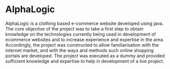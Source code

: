 # AlphaLogic
AlphaLogic is a clothing based e-commerce website developed using java. The core objective of the project was to take a first step to obtain knowledge on the technologies currently being used in development of ecommerce websites and to increase experience and expertise in the area. Accordingly, the project was constructed to allow familiarisation with the internet market, and with the ways and methods such online shopping portals are developed. The project was executed as a dummy and provided sufficient knowledge and expertise to help in development of a live project.
